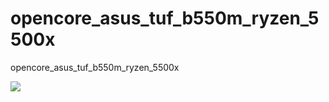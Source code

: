 # opencore_asus_tuf_b550m_ryzen_5500x
opencore_asus_tuf_b550m_ryzen_5500x

<img src="https://github.com/hnzzyagami/opencore_asus_tuf_b550m_ryzen_5500x/blob/main/222.png"/>

